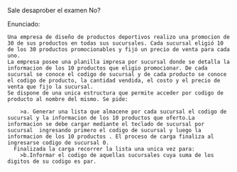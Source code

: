 Sale desaprober el examen No?

Enunciado:
```
Una empresa de diseño de productos deportivos realizo una promocion de 30 de sus productos en todas sus sucursales. Cada sucursal eligió 10 de los 30 productos promocionables y fijó un precio de venta para cada uno.
La empresa posee una planilla impresa por sucursal donde se detalla la informacion de los 10 productos que eligio promocionar. De cada sucursal se conoce el codigo de sucursal y de cada producto se conoce el codigo de producto, la cantidad vendida, el costo y el precio de venta que fijo la sucursal.
Se dispone de una unica estructura que permite acceder por codigo de producto al nombre del mismo. Se pide:
```
        >a. Generar una lista que almacene por cada sucursal el codigo de sucursal y la informacion de los 10 productos que oferto.La informacion se debe cargar mediante el teclado de sucursal por sucursal  ingresando primero el codigo de sucursal y luego la informacion de los 10 productos . El proceso de carga finaliza al ingresarse codigo de sucursal 0.
      Finalizada la carga recorrer la lista una unica vez para:
        >b.Informar el codigo de aquellas sucursales cuya suma de los digitos de su codigo es par.
